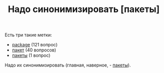 ﻿---
title: "Надо синонимизировать [пакеты]"
se.owner.user_id: 507426
se.owner.display_name: "wchistow"
se.owner.link: "https://ru.meta.stackoverflow.com/users/507426/wchistow"
se.link: "https://ru.meta.stackoverflow.com/questions/12827/%d0%9d%d0%b0%d0%b4%d0%be-%d1%81%d0%b8%d0%bd%d0%be%d0%bd%d0%b8%d0%bc%d0%b8%d0%b7%d0%b8%d1%80%d0%be%d0%b2%d0%b0%d1%82%d1%8c-%d0%bf%d0%b0%d0%ba%d0%b5%d1%82%d1%8b"
se.question_id: 12827
se.post_type: question
---
<p>Есть три такие метки:</p>
<ul>
<li><a href="https://ru.stackoverflow.com/questions/tagged/package" class="post-tag" title="показать вопросы с меткой [package]" aria-label="показать вопросы с меткой [package]" rel="tag" aria-labelledby="tag-package-tooltip-container">package</a> (121 вопрос)</li>
<li><a href="https://ru.stackoverflow.com/questions/tagged/%d0%bf%d0%b0%d0%ba%d0%b5%d1%82" class="post-tag" title="показать вопросы с меткой [пакет]" aria-label="показать вопросы с меткой [пакет]" rel="tag" aria-labelledby="tag-пакет-tooltip-container">пакет</a> (40 вопросов)</li>
<li><a href="https://ru.stackoverflow.com/questions/tagged/%d0%bf%d0%b0%d0%ba%d0%b5%d1%82%d1%8b" class="post-tag" title="показать вопросы с меткой [пакеты]" aria-label="показать вопросы с меткой [пакеты]" rel="tag" aria-labelledby="tag-пакеты-tooltip-container">пакеты</a> (1 вопрос)</li>
</ul>
<p>Надо их синонимизировать (главная, наверное, - <a href="https://ru.stackoverflow.com/questions/tagged/%d0%bf%d0%b0%d0%ba%d0%b5%d1%82%d1%8b" class="post-tag" title="показать вопросы с меткой [пакеты]" aria-label="показать вопросы с меткой [пакеты]" rel="tag" aria-labelledby="tag-пакеты-tooltip-container">пакеты</a>).</p>
